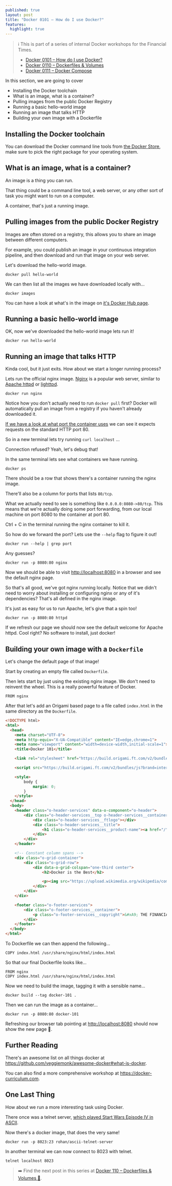 ```yaml
---
published: true
layout: post
title: "Docker 0101 – How do I use Docker?"
features:
  highlight: true
---
```


> ℹ️ This is part of a series of internal Docker workshops for the Financial Times.
> 
> * [Docker 0101 – How do I use Docker?](/2018/05/23/docker-101.html)
> * [Docker 0110 – Dockerfiles & Volumes](/2018/06/05/docker-0110-dockerfiles-and-volumes.html)
> * [Docker 0111 – Docker Compose](/2018/06/19/docker-0111-docker-compose.html)

In this section, we are going to cover

* Installing the Docker toolchain
* What is an image, what is a container?
* Pulling images from the public Docker Registry
* Running a basic hello-world image
* Running an image that talks HTTP
* Building your own image with a Dockerfile

## Installing the Docker toolchain

You can download the Docker command line tools from [the Docker Store](https://store.docker.com/search?type=edition&offering=community), make sure to pick the right package for your operating system.

## What is an image, what is a container?

An image is a thing you can run.

That thing could be a command line tool, a web server, or any other sort of task you might want to run on a computer.

A container, that's just a running image.

## Pulling images from the public Docker Registry

Images are often stored on a registry, this allows you to share an image between different computers.

For example, you could publish an image in your continuous integration pipeline, and then download and run that image on your web server.

Let's download the hello-world image.

```
docker pull hello-world
```

We can then list all the images we have downloaded locally with...

```
docker images
```

You can have a look at what's in the image on [it's Docker Hub page](https://hub.docker.com/_/hello-world/).

## Running a basic hello-world image

OK, now we've downloaded the hello-world image lets run it!

```
docker run hello-world
```

## Running an image that talks HTTP

Kinda cool, but it just exits. How about we start a longer running process?

Lets run the official nginx image. [Nginx](https://nginx.org) is a popular web server, similar to [Apache httpd](https://httpd.apache.org) or [lighttpd](https://www.lighttpd.net).

```
docker run nginx
```

Notice how you don't actually need to run `docker pull` first? Docker will automatically pull an image from a registry if you haven't already downloaded it.

[If we have a look at what port the container uses](https://github.com/nginxinc/docker-nginx/blob/590f9ba27d6d11da346440682891bee6694245f5/mainline/stretch/Dockerfile#L95) we can see it expects requests on the standard HTTP port 80.

So in a new terminal lets try running `curl localhost` ...

Connection refused? Yeah, let's debug that!

In the same terminal lets see what containers we have running.

```
docker ps
```

There should be a row that shows there's a container running the nginx image.

There'll also be a column for ports that lists `80/tcp`.

What we actually need to see is something like `0.0.0.0:8080->80/tcp`. This means that we're actually doing some port forwarding, from our local machine on port 8080 to the container at port 80.

Ctrl + C in the terminal running the nginx container to kill it.

So how do we forward the port? Lets use the `--help` flag to figure it out!

```
docker run --help | grep port
```

Any guesses?

```
docker run -p 8080:80 nginx
```

Now we should be able to visit <http://localhost:8080> in a browser and see the default nginx page.

So that's all good, we've got nginx running locally. Notice that we didn't need to worry about installing or configuring nginx or any of it's dependencies? That's all defined in the nginx image.

It's just as easy for us to run Apache, let's give that a spin too!

```
docker run -p 8080:80 httpd
```

If we refresh our page we should now see the default welcome for Apache httpd. Cool right? No software to install, just docker!

## Building your own image with a `Dockerfile`

Let's change the default page of that image!

Start by creating an empty file called `Dockerfile`.

Then lets start by just using the existing nginx image. We don't need to reinvent the wheel. This is a really powerful feature of Docker.

```docker
FROM nginx
```

After that let's add an Origami based page to a file called `index.html` in the same directory as the `Dockerfile`.

```html
<!DOCTYPE html>
<html>
  <head>
    <meta charset="UTF-8">
    <meta http-equiv="X-UA-Compatible" content="IE=edge,chrome=1">
    <meta name="viewport" content="width=device-width,initial-scale=1">
    <title>Docker 101</title>

    <link rel="stylesheet" href="https://build.origami.ft.com/v2/bundles/css?brand=internal&modules=o-grid@^4.3.8,o-header-services@^2.2.2,o-footer-services@^1.0.1" />

    <script src="https://build.origami.ft.com/v2/bundles/js?brand=internal&modules=o-grid@^4.3.8,o-header-services@^2.2.2,o-footer-services@^1.0.1"></script>

    <style>
        body {
            margin: 0;
        }
    </style>
  </head>
  <body>
    <header class="o-header-services" data-o-component="o-header">
        <div class="o-header-services__top o-header-services__container">
            <div class="o-header-services__ftlogo"></div>
            <div class="o-header-services__title">
                <h1 class="o-header-services__product-name"><a href="/">Docker 101</a></h1>
            </div>
        </div>
    </header>

    <!-- Constant column spans -->
    <div class="o-grid-container">
        <div class="o-grid-row">
            <div data-o-grid-colspan="one-third center">
                <h2>Docker is the Best</h2>

                <p><img src="https://upload.wikimedia.org/wikipedia/commons/thumb/4/4e/Docker_%28container_engine%29_logo.svg/800px-Docker_%28container_engine%29_logo.svg.png"></p>
            </div>
        </div>
    </div>

    <footer class="o-footer-services">
        <div class="o-footer-services__container">
            <p class="o-footer-services__copyright">&#xA9; THE FINANCIAL TIMES LTD. FT and &apos;Financial Times&apos; are trademarks of The Financial Times Ltd.</p>
        </div>
    </footer>
  </body>
</html>
```

To Dockerfile we can then append the following...

```docker
COPY index.html /usr/share/nginx/html/index.html
```

So that our final Dockerfile looks like...

```docker
FROM nginx
COPY index.html /usr/share/nginx/html/index.html
```
Now we need to build the image, tagging it with a sensible name...

```
docker build --tag docker-101 .
```

Then we can run the image as a container...

```
docker run -p 8080:80 docker-101
```

Refreshing our browser tab pointing at <http://localhost:8080> should now show the new page 🚀.

## Further Reading

There's an awesome list on all things docker at <https://github.com/veggiemonk/awesome-docker#what-is-docker>.

You can also find a more comprehensive workshop at <https://docker-curriculum.com>.

## One Last Thing

How about we run a more interesting task using Docker.

There once was a telnet server, [which played Start Wars Episode IV in ASCII](https://www.theregister.co.uk/2001/12/03/ever_wanted_to_see_star/).

Now there's a docker image, that does the very same!

```
docker run -p 8023:23 rohan/ascii-telnet-server
```

In another terminal we can now connect to 8023 with telnet.

```
telnet localhost 8023
```

> ➡️ Find the next post in this series at [Docker 110 – Dockerfiles & Volumes 🐳](/2018/06/05/docker-0110-dockerfiles-and-volumes.html).

